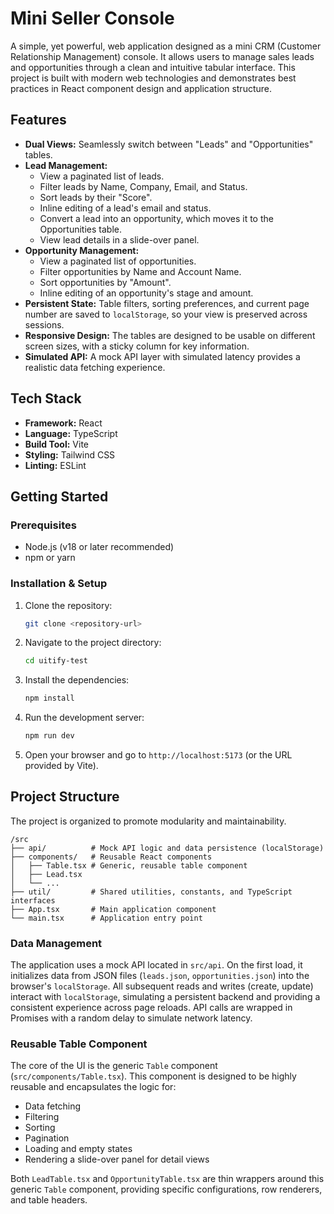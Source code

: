 # Mini Seller Console

A simple, yet powerful, web application designed as a mini CRM (Customer Relationship Management) console. It allows users to manage sales leads and opportunities through a clean and intuitive tabular interface. This project is built with modern web technologies and demonstrates best practices in React component design and application structure.

## Features

-   **Dual Views:** Seamlessly switch between "Leads" and "Opportunities" tables.
-   **Lead Management:**
    -   View a paginated list of leads.
    -   Filter leads by Name, Company, Email, and Status.
    -   Sort leads by their "Score".
    -   Inline editing of a lead's email and status.
    -   Convert a lead into an opportunity, which moves it to the Opportunities table.
    -   View lead details in a slide-over panel.
-   **Opportunity Management:**
    -   View a paginated list of opportunities.
    -   Filter opportunities by Name and Account Name.
    -   Sort opportunities by "Amount".
    -   Inline editing of an opportunity's stage and amount.
-   **Persistent State:** Table filters, sorting preferences, and current page number are saved to `localStorage`, so your view is preserved across sessions.
-   **Responsive Design:** The tables are designed to be usable on different screen sizes, with a sticky column for key information.
-   **Simulated API:** A mock API layer with simulated latency provides a realistic data fetching experience.

## Tech Stack

-   **Framework:** React
-   **Language:** TypeScript
-   **Build Tool:** Vite
-   **Styling:** Tailwind CSS
-   **Linting:** ESLint

## Getting Started

### Prerequisites

-   Node.js (v18 or later recommended)
-   npm or yarn

### Installation & Setup

1.  Clone the repository:
    ```bash
    git clone <repository-url>
    ```
2.  Navigate to the project directory:
    ```bash
    cd uitify-test
    ```
3.  Install the dependencies:
    ```bash
    npm install
    ```
4.  Run the development server:
    ```bash
    npm run dev
    ```
5.  Open your browser and go to `http://localhost:5173` (or the URL provided by Vite).

## Project Structure

The project is organized to promote modularity and maintainability.

```
/src
├── api/          # Mock API logic and data persistence (localStorage)
├── components/   # Reusable React components
│   ├── Table.tsx # Generic, reusable table component
│   ├── Lead.tsx
│   └── ...
├── util/         # Shared utilities, constants, and TypeScript interfaces
├── App.tsx       # Main application component
└── main.tsx      # Application entry point
```

### Data Management

The application uses a mock API located in `src/api`. On the first load, it initializes data from JSON files (`leads.json`, `opportunities.json`) into the browser's `localStorage`. All subsequent reads and writes (create, update) interact with `localStorage`, simulating a persistent backend and providing a consistent experience across page reloads. API calls are wrapped in Promises with a random delay to simulate network latency.

### Reusable Table Component

The core of the UI is the generic `Table` component (`src/components/Table.tsx`). This component is designed to be highly reusable and encapsulates the logic for:

-   Data fetching
-   Filtering
-   Sorting
-   Pagination
-   Loading and empty states
-   Rendering a slide-over panel for detail views

Both `LeadTable.tsx` and `OpportunityTable.tsx` are thin wrappers around this generic `Table` component, providing specific configurations, row renderers, and table headers.
